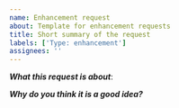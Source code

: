 ```yaml
---
name: Enhancement request
about: Template for enhancement requests
title: Short summary of the request
labels: ['Type: enhancement']
assignees: ''
---
```


**_What this request is about_**:

**_Why do you think it is a good idea?_**
